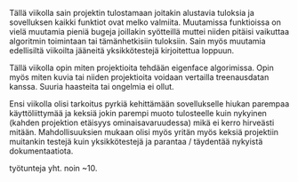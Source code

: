 Tällä viikolla sain projektin tulostamaan joitakin alustavia tuloksia ja sovelluksen kaikki funktiot ovat melko valmiita. Muutamissa funktioissa on vielä muutamia pieniä bugeja joillakin syötteillä muttei niiden pitäisi vaikuttaa algoritmin toimintaan tai tämänhetkisiin tuloksiin. Sain myös muutamia edellisiltä viikoilta jääneitä yksikkötestejä kirjoitettua loppuun.

Tällä viikolla opin miten projektioita tehdään eigenface algorimissa. Opin myös miten kuvia tai niiden projektioita voidaan vertailla treenausdatan kanssa. Suuria haasteita tai ongelmia ei ollut.

Ensi viikolla olisi tarkoitus pyrkiä kehittämään sovellukselle hiukan parempaa käyttöliittymää ja keksiä jokin parempi muoto tulosteelle kuin nykyinen (kahden projektion etäisyys ominaisavaruudessa) mikä ei kerro hirveästi mitään. Mahdollisuuksien mukaan olisi myös yritän myös keksiä projektiin muitankin testejä kuin yksikkötestejä ja parantaa / täydentää nykyistä dokumentaatiota.

työtunteja yht. noin ~10.